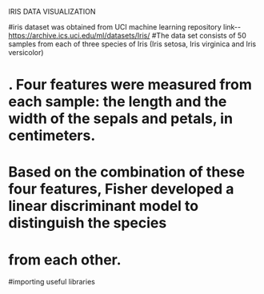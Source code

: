 IRIS DATA VISUALIZATION

#iris dataset was obtained from UCI machine learning repository  link--https://archive.ics.uci.edu/ml/datasets/Iris/
#The data set consists of 50 samples from each of three species of Iris (Iris setosa, Iris virginica and Iris versicolor)
# . Four features were measured from each sample: the length and the width of the sepals and petals, in centimeters.
# Based on the combination of these four features, Fisher developed a linear discriminant model to distinguish the species
# from each other.
#importing useful libraries